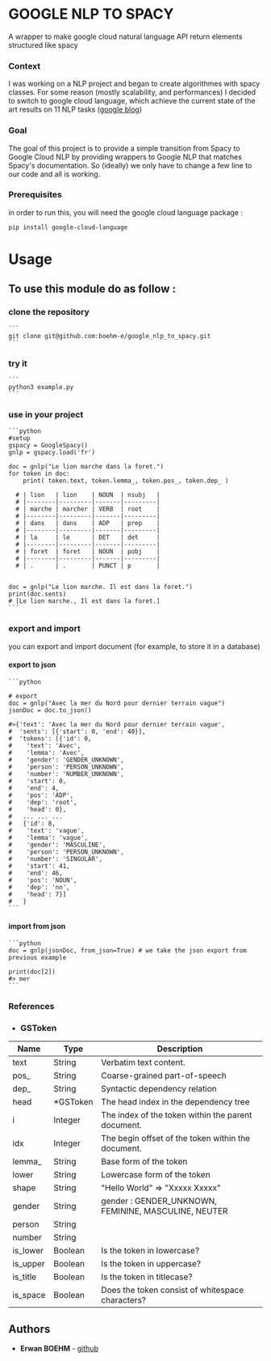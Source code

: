 # GOOGLE NLP TO SPACY

A wrapper to make google cloud natural language API return elements structured like spacy

### Context
I was working on a NLP project and began to create algorithmes with spacy classes.
For some reason (mostly scalability, and performances) I decided to switch to google cloud language, which achieve the current state of the art results on 11 NLP tasks ([google blog](https://ai.googleblog.com/2018/11/open-sourcing-bert-state-of-art-pre.html))

### Goal
The goal of this project is to provide a simple transition from Spacy to Google Cloud NLP by providing wrappers to Google NLP that matches Spacy's documentation.
So (ideally) we only have to change a few line to our code and all is working.

### Prerequisites

in order to run this, you will need the google cloud language package :
```
pip install google-cloud-language
```

# Usage
## To use this module do as follow :

### clone the repository
    ```
    git clone git@github.com:boehm-e/google_nlp_to_spacy.git
    ```
### try it
    ```
    python3 example.py
    ```

### use in your project
    ```python
    #setup
    gspacy = GoogleSpacy()
    gnlp = gspacy.load('fr')

    doc = gnlp("Le lion marche dans la foret.")
    for token in doc:
        print( token.text, token.lemma_, token.pos_, token.dep_ )

      # | lion   | lion    | NOUN  | nsubj   |
      # |--------|---------|-------|---------|
      # | marche | marcher | VERB  | root    |
      # |--------|---------|-------|---------|
      # | dans   | dans    | ADP   | prep    |
      # |--------|---------|-------|---------|
      # | la     | le      | DET   | det     |
      # |--------|---------|-------|---------|
      # | foret  | foret   | NOUN  | pobj    |
      # |--------|---------|-------|---------|
      # | .      | .       | PUNCT | p       |


    doc = gnlp("Le lion marche. Il est dans la foret.")
    print(doc.sents)
    # [Le lion marche., Il est dans la foret.]
    ```

### export and import
you can export and import document (for example, to store it in a database)

#### export to json
    ```python

    # export
    doc = gnlp("Avec la mer du Nord pour dernier terrain vague")
    jsonDoc = doc.to_json()

    #>{'text': 'Avec la mer du Nord pour dernier terrain vague',
    #  'sents': [{'start': 0, 'end': 40}],
    #  'tokens': [{'id': 0,
    #    'text': 'Avec',
    #    'lemma': 'Avec',
    #    'gender': 'GENDER_UNKNOWN',
    #    'person': 'PERSON_UNKNOWN',
    #    'number': 'NUMBER_UNKNOWN',
    #    'start': 0,
    #    'end': 4,
    #    'pos': 'ADP',
    #    'dep': 'root',
    #    'head': 0},
    #   ... ... ...
    #   {'id': 8,
    #    'text': 'vague',
    #    'lemma': 'vague',
    #    'gender': 'MASCULINE',
    #    'person': 'PERSON_UNKNOWN',
    #    'number': 'SINGULAR',
    #    'start': 41,
    #    'end': 46,
    #    'pos': 'NOUN',
    #    'dep': 'nn',
    #    'head': 7}]
    #   }
    ```

#### import from json
    ```python
    doc = gnlp(jsonDoc, from_json=True) # we take the json export from previous example

    print(doc[2])
    #> mer
    ```


### References

- ### GSToken

| Name          | Type     | Description                                       |
| ------------- | -------- | --------------------------------------------------|
|  text         | String   | Verbatim text content.                            |
|  pos_         | String   | Coarse-grained part-of-speech                     |
|  dep_         | String   | Syntactic dependency relation                     |
|  head         | *GSToken | The head index in the dependency tree             |
|  i            | Integer  | The index of the token within the parent document.|
|  idx          | Integer  | The begin offset of the token within the document.|
|  lemma_       | String   | Base form of the token                            |
|  lower        | String   | Lowercase form of the token                       |
|  shape        | String   | "Hello World" => "Xxxxx Xxxxx"                    |
|  gender       | String   | gender : GENDER_UNKNOWN, FEMININE, MASCULINE, NEUTER                    |
|  person       | String   |                     |
|  number       | String   |                     |
|  is_lower     | Boolean  | Is the token in lowercase?                        |
|  is_upper     | Boolean  | Is the token in uppercase?                        |
|  is_title     | Boolean  | Is the token in titlecase?                        |
|  is_space     | Boolean  | Does the token consist of whitespace characters?  |

## Authors
* **Erwan BOEHM** - [github](https://github.com/boehm-e/)
